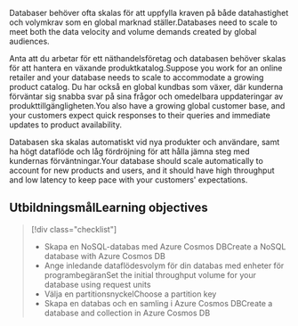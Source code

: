 <span data-ttu-id="4a034-101">Databaser behöver ofta skalas för att uppfylla kraven på både datahastighet och volymkrav som en global marknad ställer.</span><span class="sxs-lookup"><span data-stu-id="4a034-101">Databases need to scale to meet both the data velocity and volume demands created by global audiences.</span></span>

<span data-ttu-id="4a034-102">Anta att du arbetar för ett näthandelsföretag och databasen behöver skalas för att hantera en växande produktkatalog.</span><span class="sxs-lookup"><span data-stu-id="4a034-102">Suppose you work for an online retailer and your database needs to scale to accommodate a growing product catalog.</span></span> <span data-ttu-id="4a034-103">Du har också en global kundbas som växer, där kunderna förväntar sig snabba svar på sina frågor och omedelbara uppdateringar av produkttillgängligheten.</span><span class="sxs-lookup"><span data-stu-id="4a034-103">You also have a growing global customer base, and your customers expect quick responses to their queries and immediate updates to product availability.</span></span>

<span data-ttu-id="4a034-104">Databasen ska skalas automatiskt vid nya produkter och användare, samt ha högt dataflöde och låg fördröjning för att hålla jämna steg med kundernas förväntningar.</span><span class="sxs-lookup"><span data-stu-id="4a034-104">Your database should scale automatically to account for new products and users, and it should have high throughput and low latency to keep pace with your customers' expectations.</span></span>

## <a name="learning-objectives"></a><span data-ttu-id="4a034-105">Utbildningsmål</span><span class="sxs-lookup"><span data-stu-id="4a034-105">Learning objectives</span></span>
> [!div class="checklist"]
> * <span data-ttu-id="4a034-106">Skapa en NoSQL-databas med Azure Cosmos DB</span><span class="sxs-lookup"><span data-stu-id="4a034-106">Create a NoSQL database with Azure Cosmos DB</span></span>
> * <span data-ttu-id="4a034-107">Ange inledande dataflödesvolym för din databas med enheter för programbegäran</span><span class="sxs-lookup"><span data-stu-id="4a034-107">Set the initial throughput volume for your database using request units</span></span>
> * <span data-ttu-id="4a034-108">Välja en partitionsnyckel</span><span class="sxs-lookup"><span data-stu-id="4a034-108">Choose a partition key</span></span>
> * <span data-ttu-id="4a034-109">Skapa en databas och en samling i Azure Cosmos DB</span><span class="sxs-lookup"><span data-stu-id="4a034-109">Create a database and collection in Azure Cosmos DB</span></span>
